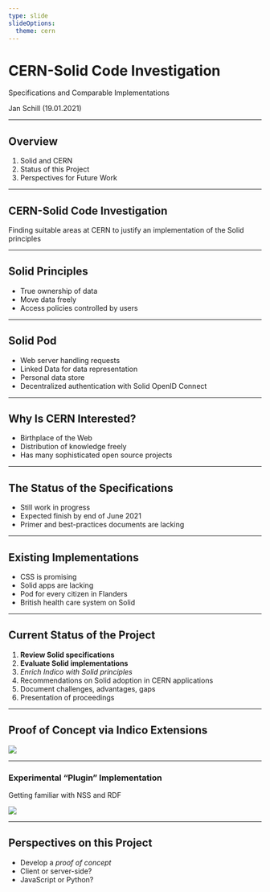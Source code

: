 ```yaml
---
type: slide
slideOptions:
  theme: cern
---
```


CERN-Solid Code Investigation
===
Specifications and Comparable Implementations

Jan Schill (19.01.2021)

---

## Overview

1. Solid and CERN
2. Status of this Project
3. Perspectives for Future Work

---

## CERN-Solid Code Investigation

Finding suitable areas at CERN to justify an implementation of the Solid principles

---

## Solid Principles

* True ownership of data
* Move data freely
* Access policies controlled by users

---

## Solid Pod

* Web server handling requests
* Linked Data for data representation
* Personal data store
* Decentralized authentication with Solid OpenID Connect

---

## Why Is CERN Interested?

* Birthplace of the Web
* Distribution of knowledge freely
* Has many sophisticated open source projects

---

## The Status of the Specifications

* Still work in progress
* Expected finish by end of June 2021
* Primer and best-practices documents are lacking

---

## Existing Implementations

* CSS is promising
* Solid apps are lacking
* Pod for every citizen in Flanders
* British health care system on Solid

---

## Current Status of the Project

1. **Review Solid specifications**
2. **Evaluate Solid implementations**
3. *Enrich Indico with Solid principles*
4. Recommendations on Solid adoption in CERN applications
5. Document challenges, advantages, gaps
6. Presentation of proceedings

---

## Proof of Concept via Indico Extensions

![](https://codimd.web.cern.ch/uploads/upload_6be3a9cfc969ec1183f43318915c8e0b.png)

---

### Experimental “Plugin” Implementation

Getting familiar with NSS and RDF

![](https://codimd.web.cern.ch/uploads/upload_a090c3f89c98fd443875ad089a6d9a94.png)

---

## Perspectives on this Project

* Develop a *proof of concept*
* Client or server-side?
* JavaScript or Python?
